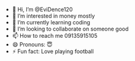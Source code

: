 - 👋 Hi, I’m @EviDence120
- 👀 I’m interested in money mostly
- 🌱 I’m currently learning coding
- 💞️ I’m looking to collaborate on someone good 
- 📫 How to reach me 09135915105
- 😄 Pronouns: 😇
- ⚡ Fun fact: Love playing football

<!---
EviDence120/EviDence120 is a ✨ special ✨ repository because its `README.md` (this file) appears on your GitHub profile.
You can click the Preview link to take a look at your changes.
--->
